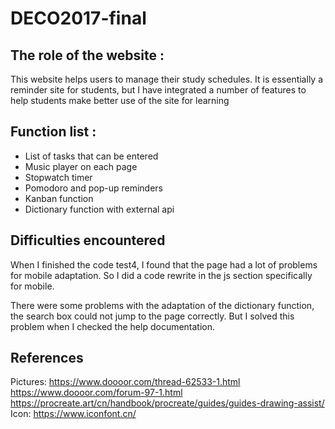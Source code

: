 # DECO2017-final
## The role of the website :
This website helps users to manage their study schedules.
It is essentially a reminder site for students, but I have integrated a number of features to help students make better use of the site for learning
## Function list :
* List of tasks that can be entered
* Music player on each page
* Stopwatch timer
* Pomodoro and pop-up reminders
* Kanban function
* Dictionary function with external api
## Difficulties encountered
When I finished the code test4, I found that the page had a lot of problems for mobile adaptation. So I did a code rewrite in the js section specifically for mobile.

There were some problems with the adaptation of the dictionary function, the search box could not jump to the page correctly. But I solved this problem when I checked the help documentation.
## References
Pictures:
https://www.doooor.com/thread-62533-1.html
https://www.doooor.com/forum-97-1.html
https://procreate.art/cn/handbook/procreate/guides/guides-drawing-assist/
Icon:
https://www.iconfont.cn/
